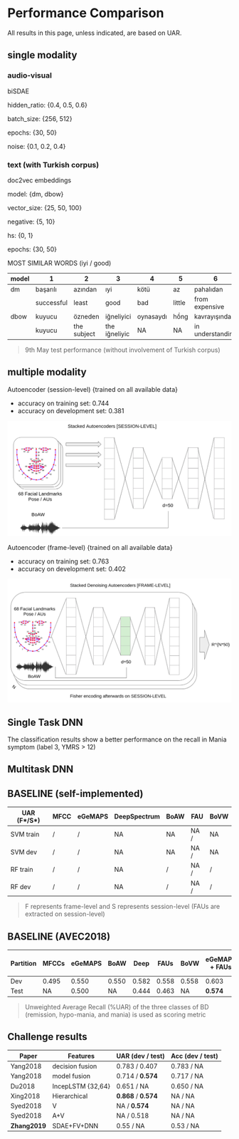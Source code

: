 # Performance Comparison

All results in this page, unless indicated, are based on UAR.

## single modality

### audio-visual

biSDAE

hidden_ratio: {0.4, 0.5, 0.6}

batch_size: {256, 512}

epochs: {30, 50}

noise: {0.1, 0.2, 0.4}


### text (with Turkish corpus)

doc2vec embeddings 

model: {dm, dbow}

vector_size: {25, 50, 100}

negative: {5, 10}

hs: {0, 1}

epochs: {30, 50}


MOST SIMILAR WORDS (iyi / good)

| model | 1 | 2 | 3 | 4 | 5 | 6 | 7 | 8 |
| --    | - | - | - | - | - | - | - | - |
| dm    | başarılı | azından | ıyi | kötü | az | pahalıdan | gelişmişe | sağlıklısı | basitinden | 
|       | successful | least | good | bad | little | from expensive | advanced to | healthiest | from simple | 
| dbow  | kuyucu | özneden | iğneliyici | oynasaydı | hồng | kavrayışında | kümesinin | kirpiklerden |
|       | kuyucu | the subject | the iğneliyic | NA | NA | in understanding | set of | the lash |

> 9th May test performance (without involvement of Turkish corpus)

## multiple modality

Autoencoder (session-level) {trained on all available data}

* accuracy on training set: 0.744
* accuracy on development set: 0.381

![](../images/models/structure_session.png)

Autoencoder (frame-level) {trained on all available data}

* accuracy on training set: 0.763
* accuracy on development set: 0.402

![](../images/models/structure_frame.png)

## Single Task DNN

The classification results show a better performance on the recall in Mania symptom (label 3, YMRS > 12)

## Multitask DNN


## BASELINE (self-implemented)

| UAR (F\*/S\*) | MFCC        | eGeMAPS     | DeepSpectrum | BoAW        | FAU       | BoVW        |
| --            | --          | --          | --           | --          | --        | --          |
| SVM train     |  /  |  /  | NA           | NA          | NA / | NA          |
| SVM dev       |  /  |  /  | NA           | NA          | NA / | NA          |
| RF train      |  /  |  /  | NA           |  /  | NA /  |  /  |
| RF dev        |  /  |  /  | NA           |  /  | NA /  |  /  |

> F represents frame-level and S represents session-level (FAUs are extracted on session-level)


## BASELINE (AVEC2018)

| Partition | MFCCs | eGeMAPS | BoAW | Deep | FAUs | BoVW | eGeMAPS + FAUs | Deep + FAUs | 
| --        | --    | --      | --   | --   | --   | --   | --             | --          |
| Dev       | 0.495 | 0.550   | 0.550| 0.582| 0.558| 0.558| 0.603          | **0.635**   |
| Test      | NA    | 0.500   | NA   | 0.444| 0.463| NA   | **0.574**      | 0.444       |

> Unweighted Average Recall (%UAR) of the three classes of BD (remission, hypo-mania, and mania) is used as scoring metric

## Challenge results

| Paper         | Features          | UAR (dev / test)      | Acc (dev / test) | 
| --            | --                | --                    | --               |
| Yang2018      | decision fusion   | 0.783 / 0.407         | 0.783 / NA       |
| Yang2018      | model fusion      | 0.714 / **0.574**     | 0.717 / NA       |
| Du2018        | IncepLSTM {32,64} | 0.651 / NA            | 0.650 / NA       |
| Xing2018      | Hierarchical      | **0.868** / **0.574** | NA / NA          |
| Syed2018      | V                 | NA / **0.574**        | NA / NA          |
| Syed2018      | A+V               | NA / 0.518            | NA / NA          |
| **Zhang2019** | SDAE+FV+DNN       | 0.55 / NA             | 0.53 / NA        |
